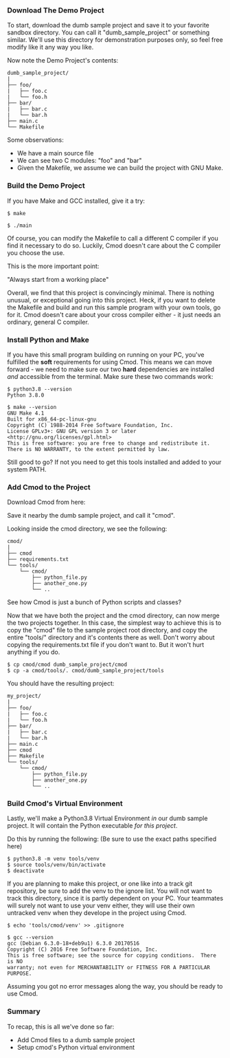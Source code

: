 
### Download The Demo Project

To start, download the dumb sample project and save it to your favorite sandbox directory. You can call it "dumb_sample_project" or something similar. We'll use this directory for demonstration purposes only, so feel free modify like it any way you like.

Now note the Demo Project's contents:
```text
dumb_sample_project/
|
├── foo/
|   ├── foo.c
|   └── foo.h
├── bar/
|   ├── bar.c
|   └── bar.h
├── main.c
└── Makefile
```
Some observations:
- We have a main source file
- We can see two C modules: "foo" and "bar"
- Given the Makefile, we assume we can build the project with GNU Make.

### Build the Demo Project

If you have Make and GCC installed, give it a try:
```text
$ make
```

```text
$ ./main
```

Of course, you can modify the Makefile to call a different C compiler if you find it necessary to do so. Luckily, Cmod doesn't care about the C compiler you choose the use.

This is the more important point:

"Always start from a working place"

Overall, we find that this project is convincingly minimal. There is nothing unusual, or exceptional going into this project. Heck, if you want to delete the Makefile and build and run this sample program with your own tools, go for it. Cmod doesn't care about your cross compiler either - it just needs an ordinary, general C compiler.

### Install Python and Make

If you have this small program building on running on your PC, you've fulfilled the **soft** requirements for using Cmod.
This means we can move forward - we need to make sure our two **hard** dependencies are installed *and* accessible from the terminal. Make sure these two commands work:

```shell
$ python3.8 --version
Python 3.8.0
```

```shell
$ make --version
GNU Make 4.1
Built for x86_64-pc-linux-gnu
Copyright (C) 1988-2014 Free Software Foundation, Inc.
License GPLv3+: GNU GPL version 3 or later <http://gnu.org/licenses/gpl.html>
This is free software: you are free to change and redistribute it.
There is NO WARRANTY, to the extent permitted by law.
```
Still good to go? If not you need to get this tools installed and added to your system PATH.

### Add Cmod to the Project

Download Cmod from here:

Save it nearby the dumb sample project, and call it "cmod".

Looking inside the cmod directory, we see the following:
```text
cmod/
|
├── cmod
├── requirements.txt
└── tools/
    └── cmod/
        ├── python_file.py
        ├── another_one.py
        └── ..
```
See how Cmod is just a bunch of Python scripts and classes?

Now that we have both the project and the cmod directory, can now merge the two projects together. In this case, the simplest way to achieve this is to copy the "cmod" file to the sample project root directory, and copy the entire "tools/" directory and it's contents there as well. Don't worry about copying the requirements.txt file if you don't want to. But it won't hurt anything if you do.

```shell
$ cp cmod/cmod dumb_sample_project/cmod
$ cp -a cmod/tools/. cmod/dumb_sample_project/tools
```

You should have the resulting project:
```text
my_project/
|
├── foo/
|   ├── foo.c
|   └── foo.h
├── bar/
|   ├── bar.c
|   └── bar.h
├── main.c
├── cmod
├── Makefile
└── tools/
    └── cmod/
        ├── python_file.py
        ├── another_one.py
        └── ..
```

### Build Cmod's Virtual Environment

Lastly, we'll make a Python3.8 Virtual Environment *in* our dumb sample project. It will contain the Python executable *for this project*.

Do this by running the following: (Be sure to use the exact paths specified here)
```shell
$ python3.8 -m venv tools/venv
$ source tools/venv/bin/activate
$ deactivate
```

If you are planning to make this project, or one like into a track git repository, be sure to add the venv to the ignore list. You will not want to track this directory, since it is partly dependent on your PC. Your teammates will surely not want to use your venv either, they will use their own untracked venv when they develope in the project using Cmod.

```shell
$ echo 'tools/cmod/venv' >> .gitignore
```

```shell
$ gcc --version
gcc (Debian 6.3.0-18+deb9u1) 6.3.0 20170516
Copyright (C) 2016 Free Software Foundation, Inc.
This is free software; see the source for copying conditions.  There is NO
warranty; not even for MERCHANTABILITY or FITNESS FOR A PARTICULAR PURPOSE.
```

Assuming you got no error messages along the way, you should be ready to use Cmod.

### Summary

To recap, this is all we've done so far:

- Add Cmod files to a dumb sample project
- Setup cmod's Python virtual environment
